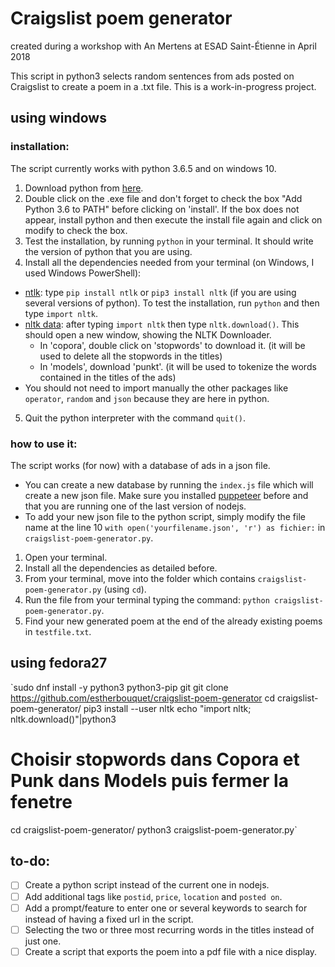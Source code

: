 ﻿ # Craigslist poem generator
created during a workshop with An Mertens at ESAD Saint-Étienne in April 2018

This script in python3 selects random sentences from ads posted on Craigslist to create a poem in a .txt file.
This is a work-in-progress project.

## using windows
### installation:
The script currently works with python 3.6.5 and on windows 10.

  1) Download python from [here](https://www.python.org/downloads/). 
  2) Double click on the .exe file and don't forget to check the box "Add Python 3.6 to PATH" before clicking on 'install'. If the box does not appear, install python and then execute the install file again and click on modify to check the box.
  3) Test the installation, by running `python` in your terminal. It should write the version of python that you are using. 
  4) Install all the dependencies needed from your terminal (on Windows, I used Windows PowerShell):
   - [ntlk](http://www.nltk.org/install.html): type `pip install ntlk` or `pip3 install nltk` (if you are using several versions of python). To test the installation, run `python` and then type `import nltk`.
   - [nltk data](http://www.nltk.org/data.html): after typing `import nltk` then type `nltk.download()`. This should open a new window, showing the NLTK Downloader. 
      * In 'copora', double click on 'stopwords' to download it. (it will be used to delete all the stopwords in the titles)
      * In 'models', download 'punkt'. (it will be used to tokenize the words contained in the titles of the ads)
   - You should not need to import manually the other packages like `operator`, `random` and `json` because they are here in python.
   5) Quit the python interpreter with the command `quit()`.

### how to use it:

The script works (for now) with a database of ads in a json file. 
* You can create a new database by running the `index.js` file which will create a new json file. Make sure you installed [puppeteer](https://github.com/GoogleChrome/puppeteer) before and that you are running one of the last version of nodejs.
* To add your new json file to the python script, simply modify the file name at the line 10 `with open('yourfilename.json', 'r') as fichier:` in `craigslist-poem-generator.py`.

1) Open your terminal.
2) Install all the dependencies as detailed before.
3) From your terminal, move into the folder which contains `craigslist-poem-generator.py` (using `cd`).
4) Run the file from your terminal typing the command: `python craigslist-poem-generator.py`.
5) Find your new generated poem at the end of the already existing poems in `testfile.txt`.

## using fedora27

`sudo dnf install -y python3 python3-pip git
git clone https://github.com/estherbouquet/craigslist-poem-generator
cd craigslist-poem-generator/
pip3 install --user nltk
echo "import nltk; nltk.download()"|python3 
# Choisir stopwords dans Copora et Punk dans Models puis fermer la fenetre
cd craigslist-poem-generator/
python3 craigslist-poem-generator.py`

## to-do:
- [ ] Create a python script instead of the current one in nodejs.
- [ ] Add additional tags like `postid`, `price`, `location` and `posted on`.
- [ ] Add a prompt/feature to enter one or several keywords to search for instead of having a fixed url in the script.
- [ ] Selecting the two or three most recurring words in the titles instead of just one.
- [ ] Create a script that exports the poem into a pdf file with a nice display.
